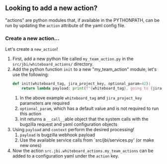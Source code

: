 ## Looking to add a new action?
"actions" are python modules that, if available in the PYTHONPATH,
can be run by updating the `action` attribute of the yaml config file.

### Create a new action...
Let's create a `new_action`!
1. First, add a new python file called `my_team_action.py` in the `src/jbi/whiteboard_actions/` directory.
1. Add the python function `init` to a new "my_team_action" module, let's use the following:
    ```python
    def init(whiteboard_tag, jira_project_key, optional_param=42):
        return lambda payload: print(f"{whiteboard_tag}, going to {jira_project_key}!")
    ```
    1. In the above example `whiteboard_tag` and `jira_project_key` parameters are required
    1. `optional_param`, which has a default value and is not required to run this action
    1. init returns a `__call__`able object that the system calls with the bugzilla request and yaml configuration objects
1. Using `payload` and `context` perform the desired processing!
    1. `payload` is bugzilla webhook payload
    1. Use the available service calls from `src/jbi/services.py' (or make new ones)
1. Now the action `src.jbi.whiteboard_actions.my_team_actions` can be added to a configuration yaml under the `action` key.
